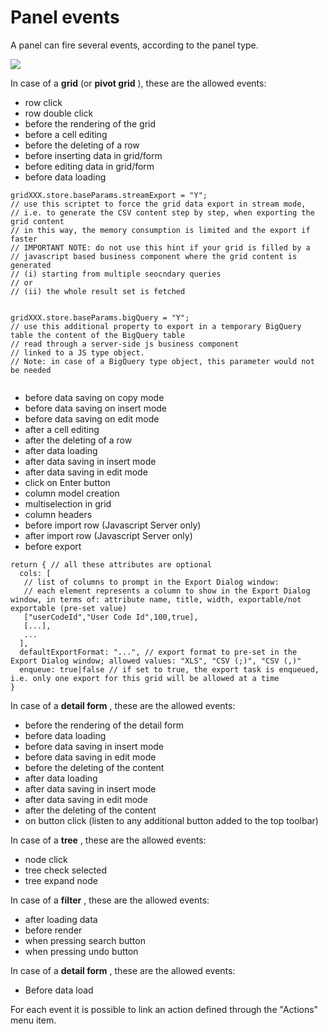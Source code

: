 # Panel events

A panel can fire several events, according to the panel type.

![](http://4wsplatform.org/wp-content/uploads/2015/12/panelEvents-1024x519.jpg)

In case of a **grid** (or **pivot grid** ), these are the allowed events:

* row click
* row double click
* before the rendering of the grid
* before a cell editing
* before the deleting of a row
* before inserting data in grid/form
* before editing data in grid/form
* before data loading&#x20;

```
gridXXX.store.baseParams.streamExport = "Y"; 
// use this scriptet to force the grid data export in stream mode, 
// i.e. to generate the CSV content step by step, when exporting the grid content
// in this way, the memory consumption is limited and the export if faster
// IMPORTANT NOTE: do not use this hint if your grid is filled by a 
// javascript based business component where the grid content is generated 
// (i) starting from multiple seocndary queries 
// or 
// (ii) the whole result set is fetched


gridXXX.store.baseParams.bigQuery = "Y"; 
// use this additional property to export in a temporary BigQuery table the content of the BigQuery table
// read through a server-side js business component
// linked to a JS type object.
// Note: in case of a BigQuery type object, this parameter would not be needed


```

* before data saving on copy mode
* before data saving on insert mode
* before data saving on edit mode
* after a cell editing
* after the deleting of a row
* after data loading
* after data saving in insert mode
* after data saving in edit mode
* click on Enter button
* column model creation
* multiselection in grid
* column headers
* before import row (Javascript Server only)
* after import row (Javascript Server only)
* before export

```
return { // all these attributes are optional
  cols: [ 
   // list of columns to prompt in the Export Dialog window: 
   // each element represents a column to show in the Export Dialog window, in terms of: attribute name, title, width, exportable/not exportable (pre-set value)
   ["userCodeId","User Code Id",100,true],
   [...],
   ...
  ], 
  defaultExportFormat: "...", // export format to pre-set in the Export Dialog window; allowed values: "XLS", "CSV (;)", "CSV (,)" 
  enqueue: true|false // if set to true, the export task is enqueued, i.e. only one export for this grid will be allowed at a time
}
```

>

In case of a **detail form** , these are the allowed events:

* before the rendering of the detail form
* before data loading
* before data saving in insert mode
* before data saving in edit mode
* before the deleting of the content
* after data loading
* after data saving in insert mode
* after data saving in edit mode
* after the deleting of the content
* on button click (listen to any additional button added to the top toolbar)

In case of a **tree** , these are the allowed events:

* node click
* tree check selected
* tree expand node

In case of a **filter** , these are the allowed events:

* after loading data
* before render
* when pressing search button
* when pressing undo button

In case of a **detail form** , these are the allowed events:

* Before data load

For each event it is possible to link an action defined through the "Actions" menu item.
